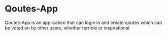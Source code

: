 # Qoutes-App
Qoutes-App is an application that can login in and create qoutes which can be voted on by other users, whether terrible or inspirational  
